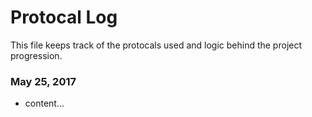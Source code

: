 # Protocal Log
This file keeps track of the protocals used and logic
behind the project progression.

### May 25, 2017
- content...
